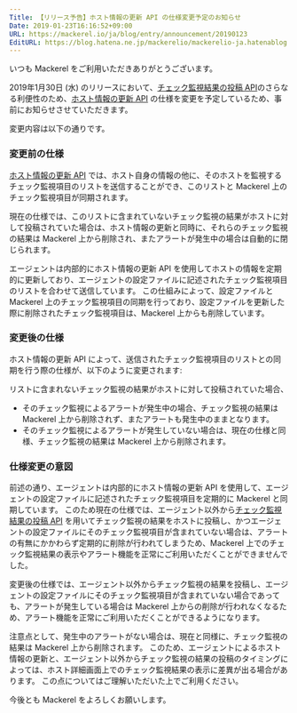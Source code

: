 ```yaml
---
Title: 【リリース予告】ホスト情報の更新 API の仕様変更予定のお知らせ
Date: 2019-01-23T16:16:52+09:00
URL: https://mackerel.io/ja/blog/entry/announcement/20190123
EditURL: https://blog.hatena.ne.jp/mackerelio/mackerelio-ja.hatenablog.mackerel.io/atom/entry/98012380830991597
---
```


いつも Mackerel をご利用いただきありがとうございます。

2019年1月30日 (水) のリリースにおいて、[チェック監視結果の投稿 API](https://mackerel.io/ja/api-docs/entry/check-monitoring#post)のさらなる利便性のため、[ホスト情報の更新 API](https://mackerel.io/ja/api-docs/entry/hosts#update-information) の仕様を変更を予定しているため、事前にお知らせさせていただきます。

変更内容は以下の通りです。

### 変更前の仕様
[ホスト情報の更新 API](https://mackerel.io/ja/api-docs/entry/hosts#update-information) では、ホスト自身の情報の他に、そのホストを監視するチェック監視項目のリストを送信することができ、このリストと Mackerel 上のチェック監視項目が同期されます。

現在の仕様では、このリストに含まれていないチェック監視の結果がホストに対して投稿されていた場合は、ホスト情報の更新と同時に、それらのチェック監視の結果は Mackerel 上から削除され、またアラートが発生中の場合は自動的に閉じられます。

エージェントは内部的にホスト情報の更新 API を使用してホストの情報を定期的に更新しており、エージェントの設定ファイルに記述されたチェック監視項目のリストを合わせて送信しています。
この仕組みによって、設定ファイルと Mackerel 上のチェック監視項目の同期を行っており、設定ファイルを更新した際に削除されたチェック監視項目は、Mackerel 上からも削除しています。

### 変更後の仕様
ホスト情報の更新 API によって、送信されたチェック監視項目のリストとの同期を行う際の仕様が、以下のように変更されます:

リストに含まれないチェック監視の結果がホストに対して投稿されていた場合、

- そのチェック監視によるアラートが発生中の場合、チェック監視の結果は Mackerel 上から削除されず、またアラートも発生中のままとなります。
- そのチェック監視によるアラートが発生していない場合は、現在の仕様と同様、チェック監視の結果は Mackerel 上から削除されます。

### 仕様変更の意図
前述の通り、エージェントは内部的にホスト情報の更新 API を使用して、エージェントの設定ファイルに記述されたチェック監視項目を定期的に Mackerel と同期しています。
このため現在の仕様では、エージェント以外から[チェック監視結果の投稿 API](https://mackerel.io/ja/api-docs/entry/check-monitoring#post) を用いてチェック監視の結果をホストに投稿し、かつエージェントの設定ファイルにそのチェック監視項目が含まれていない場合は、アラートの有無にかかわらず定期的に削除が行われてしまうため、Mackerel 上でのチェック監視結果の表示やアラート機能を正常にご利用いただくことができませんでした。

変更後の仕様では、エージェント以外からチェック監視の結果を投稿し、エージェントの設定ファイルにそのチェック監視項目が含まれていない場合であっても、アラートが発生している場合は Mackerel 上からの削除が行われなくなるため、アラート機能を正常にご利用いただくことができるようになります。

注意点として、発生中のアラートがない場合は、現在と同様に、チェック監視の結果は Mackerel 上から削除されます。
このため、エージェントによるホスト情報の更新と、エージェント以外からチェック監視の結果の投稿のタイミングによっては、ホスト詳細画面上でのチェック監視結果の表示に差異が出る場合があります。
この点についてはご理解いただいた上でご利用ください。

今後とも Mackerel をよろしくお願いします。
